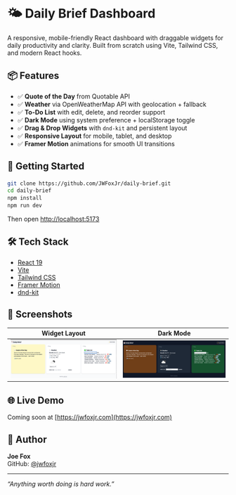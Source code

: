 # 🌤️ Daily Brief Dashboard

A responsive, mobile-friendly React dashboard with draggable widgets for daily productivity and clarity. Built from scratch using Vite, Tailwind CSS, and modern React hooks.

## 📦 Features

- ✅ **Quote of the Day** from Quotable API
- ✅ **Weather** via OpenWeatherMap API with geolocation + fallback
- ✅ **To-Do List** with edit, delete, and reorder support
- ✅ **Dark Mode** using system preference + localStorage toggle
- ✅ **Drag & Drop Widgets** with `dnd-kit` and persistent layout
- ✅ **Responsive Layout** for mobile, tablet, and desktop
- ✅ **Framer Motion** animations for smooth UI transitions

## 🚀 Getting Started

```bash
git clone https://github.com/JWFoxJr/daily-brief.git
cd daily-brief
npm install
npm run dev
```

Then open [http://localhost:5173](http://localhost:5173)

## 🛠 Tech Stack

- [React 19](https://react.dev/)
- [Vite](https://vitejs.dev/)
- [Tailwind CSS](https://tailwindcss.com/)
- [Framer Motion](https://www.framer.com/motion/)
- [dnd-kit](https://dndkit.com/)

## 📸 Screenshots

| Widget Layout | Dark Mode |
|---------------|-----------|
| ![Dashboard Layout](./screenshots/layout.png) | ![Dark Mode](./screenshots/dark-mode.png) |

## 🌐 Live Demo

Coming soon at [https://jwfoxjr.com](https://jwfoxjr.com)

## 🙌 Author

**Joe Fox**  
GitHub: [@jwfoxjr](https://github.com/jwfoxjr)

---

_“Anything worth doing is hard work.”_
